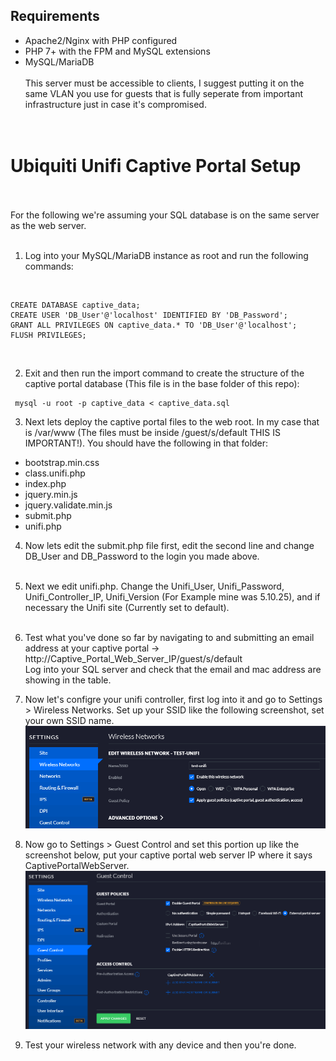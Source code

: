 ## Requirements
- Apache2/Nginx with PHP configured<br>
- PHP 7+ with the FPM and MySQL extensions<br>
- MySQL/MariaDB<br><br>
This server must be accessible to clients, I suggest putting it on the same VLAN you use for guests that is fully seperate from important infrastructure just in case it's compromised.<br>
<br><br>

# Ubiquiti Unifi Captive Portal Setup
<br><br>
For the following we're assuming your SQL database is on the same server as the web server.
<br><br>
1) Log into your MySQL/MariaDB instance as root and run the following commands:
<br>

```
CREATE DATABASE captive_data;
CREATE USER 'DB_User'@'localhost' IDENTIFIED BY 'DB_Password';
GRANT ALL PRIVILEGES ON captive_data.* TO 'DB_User'@'localhost';
FLUSH PRIVILEGES;
```

<br>

2) Exit and then run the import command to create the structure of the captive portal database (This file is in the base folder of this repo):<br>

```
 mysql -u root -p captive_data < captive_data.sql
```

3) Next lets deploy the captive portal files to the web root. In my case that is /var/www (The files must be inside /guest/s/default THIS IS IMPORTANT!). You should have the following in that folder:<br>

- bootstrap.min.css<br>
- class.unifi.php<br>
- index.php<br>
- jquery.min.js<br>
- jquery.validate.min.js<br>
- submit.php<br>
- unifi.php<br>

4) Now lets edit the submit.php file first, edit the second line and change DB_User and DB_Password to the login you made above.
<br><br>
5) Next we edit unifi.php. Change the Unifi_User, Unifi_Password, Unifi_Controller_IP, Unifi_Version (For Example mine was 5.10.25), and if necessary the Unifi site (Currently set to default).
<br><br>
6) Test what you've done so far by navigating to and submitting an email address at your captive portal -> http://Captive_Portal_Web_Server_IP/guest/s/default<br>
Log into your SQL server and check that the email and mac address are showing in the table.<br>

7) Now let's configre your unifi controller, first log into it and go to Settings > Wireless Networks. Set up your SSID like the following screenshot, set your own SSID name.<br>
![alt text](https://github.com/ITGoon/Captive-Portal-Email/blob/master/ubiquiti/setup_images/wireless_network.PNG)
8) Now go to Settings > Guest Control and set this portion up like the screenshot below, put your captive portal web server IP where it says CaptivePortalWebServer.<br>
![alt text](https://github.com/ITGoon/Captive-Portal-Email/blob/master/ubiquiti/setup_images/guest_control.PNG)
9) Test your wireless network with any device and then you're done.
